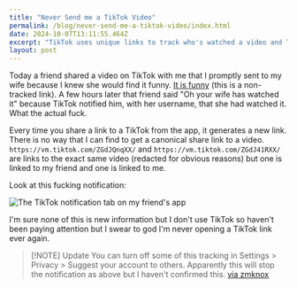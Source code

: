 ```yaml
---
title: "Never Send me a TikTok Video"
permalink: /blog/never-send-me-a-tiktok-video/index.html
date: 2024-10-07T13:11:55.464Z
excerpt: "TikTok uses unique links to track who's watched a video and THEN notifies the sharer about who's watched it"
layout: post
---
```


Today a friend shared a video on TikTok with me that I promptly sent to my wife because I knew she would find it funny. [It is funny](https://www.tiktok.com/@wonderbaby.co/video/7390445129993096478) (this is a non-tracked link). A few hours later that friend said "Oh your wife has watched it" because TikTok notified him, with her username, that she had watched it. What the actual fuck. 

Every time you share a link to a TikTok from the app, it generates a new link. There is no way that I can find to get a canonical share link to a video. `https://vm.tiktok.com/ZGdJQnqXX/` and `https://vm.tiktok.com/ZGdJ41RXX/` are links to the exact same video (redacted for obvious reasons) but one is linked to my friend and one is linked to me.

Look at this fucking notification:

![The TikTok notification tab on my friend's app](https://cdn.rknight.me/site/tiktok-notification.jpg)

I'm sure none of this is new information but I don't use TikTok so haven't been paying attention but I swear to god I'm never opening a TikTok link ever again.

> [!NOTE] Update
> You can turn off some of this tracking in Settings > Privacy > Suggest your account to others. Apparently this will stop the notification as above but I haven't confirmed this. [via zmknox](https://snailedit.social/@zmk/113266357360267152)